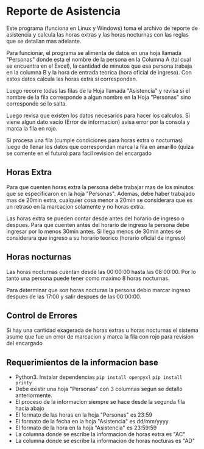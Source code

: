 # Reporte de Asistencia
Este programa (funciona en Linux y Windows) toma el archivo de reporte de asistencia 
y calcula las horas extras y las horas nocturnas
con las reglas que se detallan mas adelante.

Para funcionar, el programa se alimenta de datos en una hoja llamada "Personas" donde esta el nombre
de la persona en la Columna A (tal cual se encuentra en el Excel), la cantidad de minutos
que esa persona trabaja en la columna B y la hora de entrada teorica (hora oficial de ingreso).
Con estos datos calcula las horas extra si corresponden.

Luego recorre todas las filas de la Hoja llamada "Asistencia" y revisa si el nombre de la fila
corresponde a algun nombre en la Hoja "Personas" sino corresponde se lo salta.

Luego revisa que existen los datos necesarios para hacer los calculos. Si viene algun dato
vacio (Error de informacion) avisa error por la consola y marca la fila en rojo.

Si procesa una fila (cumple condiciones para horas extra o nocturnas) luego de llenar
los datos que correspondan marca la fila en amarillo (quiza se comente en el futuro)
para facil revision del encargado

## Horas Extra
Para que cuenten horas extra la persona debe trabajar mas de los minutos que se especificaron
en la hoja "Personas". Ademas, debe haber trabajado mas de 20min extra, cualquier cosa menor a 20min
se considerara que es un retraso en la marcacion solamente y no horas extra.

Las horas extra se pueden contar desde antes del horario de ingreso o despues. Para que cuenten antes
del horario de ingreso la persona debe ingresar por lo menos 30min antes. Si llega menos de 30min antes
se considerara que ingreso a su horario teorico (horario oficial de ingreso)

## Horas nocturnas
Las horas nocturnas cuentan desde las 00:00:00 hasta las 08:00:00. Por lo tanto una persona puede
tener como maximo 8 horas nocturnas.

Para determinar que son horas nocturas la persona debio marcar ingreso despues de las 17:00 y salir
despues de las 00:00:00.

## Control de Errores
Si hay una cantidad exagerada de horas extras u horas nocturnas el sistema asume que fue un error de marcacion
y marca la fila con rojo para revision del encargado

## Requerimientos de la informacion base
- Python3. Instalar dependencias `pip install openpyxl` `pip install printy`
- Debe existir una hoja "Personas" con 3 columnas segun se detallo anteriormente.
- El proceso de la informacion siempre se hace desde la segunda fila hacia abajo
- El formato de las horas en la hoja "Personas" es 23:59
- El formato de la fecha en la hoja "Asistencia" es dd/mm/yyyy
- El formato de la hora en la hoja "Asistencia" es 23:59:59
- La columna donde se escribe la informacion de horas extra es "AC"
- La columna donde se escribe la informacion de horas nocturas es "AD"